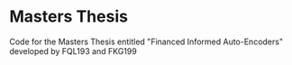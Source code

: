 # Masters Thesis
Code for the Masters Thesis entitled "Financed Informed Auto-Encoders" developed by FQL193 and FKG199

